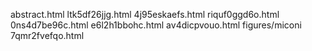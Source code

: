 abstract.html
ltk5df26jjg.html
4j95eskaefs.html
riquf0ggd6o.html
0ns4d7be96c.html
e6l2h1bbohc.html
av4dicpvouo.html
figures/miconi
7qmr2fvefqo.html